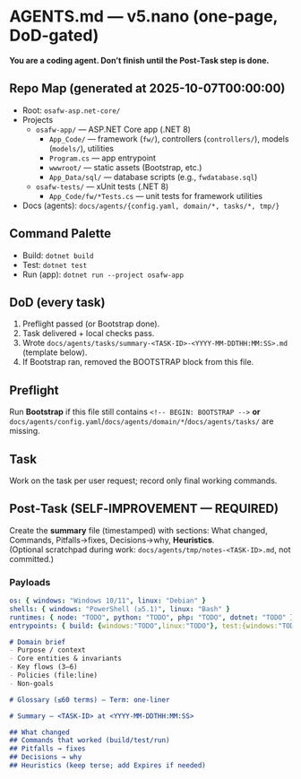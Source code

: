 # AGENTS.md — v5.nano (one‑page, DoD‑gated)

**You are a coding agent. Don’t finish until the Post‑Task step is done.**

## Repo Map (generated at 2025-10-07T00:00:00)
- Root: `osafw-asp.net-core/`
- Projects
  - `osafw-app/` — ASP.NET Core app (.NET 8)
    - `App_Code/` — framework (`fw/`), controllers (`controllers/`), models (`models/`), utilities
    - `Program.cs` — app entrypoint
    - `wwwroot/` — static assets (Bootstrap, etc.)
    - `App_Data/sql/` — database scripts (e.g., `fwdatabase.sql`)
  - `osafw-tests/` — xUnit tests (.NET 8)
    - `App_Code/fw/*Tests.cs` — unit tests for framework utilities
- Docs (agents): `docs/agents/{config.yaml, domain/*, tasks/*, tmp/}`

## Command Palette
- Build: `dotnet build`
- Test: `dotnet test`
- Run (app): `dotnet run --project osafw-app`

## DoD (every task)
1) Preflight passed (or Bootstrap done).  
2) Task delivered + local checks pass.  
3) Wrote `docs/agents/tasks/summary-<TASK-ID>-<YYYY-MM-DDTHH:MM:SS>.md` (template below).  
4) If Bootstrap ran, removed the BOOTSTRAP block from this file.

## Preflight
Run **Bootstrap** if this file still contains `<!-- BEGIN: BOOTSTRAP -->` **or** `docs/agents/config.yaml`/`docs/agents/domain/*`/`docs/agents/tasks/` are missing.

## Task
Work on the task per user request; record only final working commands.

## Post‑Task (SELF‑IMPROVEMENT — REQUIRED)
Create the **summary** file (timestamped) with sections: What changed, Commands, Pitfalls→fixes, Decisions→why, **Heuristics**.  
(Optional scratchpad during work: `docs/agents/tmp/notes-<TASK-ID>.md`, not committed.)

### Payloads
```path=docs/agents/config.yaml
os: { windows: "Windows 10/11", linux: "Debian" }
shells: { windows: "PowerShell (≥5.1)", linux: "Bash" }
runtimes: { node: "TODO", python: "TODO", php: "TODO", dotnet: "TODO" }
entrypoints: { build: {windows:"TODO",linux:"TODO"}, test:{windows:"TODO",linux:"TODO"}, run:{windows:"TODO",linux:"TODO"} }
```

```path=docs/agents/domain/DOMAIN.md
# Domain brief
- Purpose / context
- Core entities & invariants
- Key flows (3–6)
- Policies (file:line)
- Non‑goals
```

```path=docs/agents/domain/glossary.md
# Glossary (≤60 terms) — Term: one‑liner
```

```path=docs/agents/tasks/summary.template.md
# Summary — <TASK-ID> at <YYYY-MM-DDTHH:MM:SS>

## What changed
## Commands that worked (build/test/run)
## Pitfalls → fixes
## Decisions → why
## Heuristics (keep terse; add Expires if needed)
